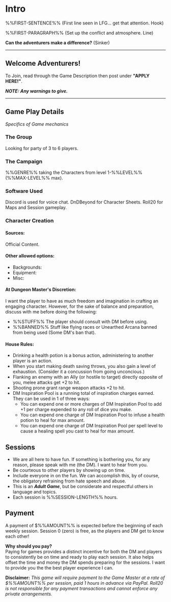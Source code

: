 # Intro
%%FIRST-SENTENCE%% (First line seen in LFG... get that attention. Hook)

%%FIRST-PARAGRAPH%% (Set up the conflict and atmosphere. Line)

**Can the adventurers make a difference?** (Sinker)


---
## Welcome Adventurers!
To Join, read through the Game Description then post under **"APPLY HERE!"**.

***NOTE: Any warnings to give.***

---

## Game Play Details
*Specifics of Game mechanics*

### The Group
Looking for party of 3 to 6 players.

### The Campaign
%%GENRE%% taking the Characters from level 1-%%LEVEL%% (%%MAX-LEVEL%% max).

### Software Used
Discord is used for voice chat.
DnDBeyond for Character Sheets.
Roll20 for Maps and Session gameplay.

### Character Creation

#### Sources:
Official Content.

#### Other allowed options:
* Backgrounds:
* Equipment:
* Misc:

#### At Dungeon Master's Discretion:
I want the player to have as much freedom and imagination in crafting an engaging character. However, for the sake of balance and preparation, discuss with me before doing the following:

* %%STUFF%% The player should consult with DM before using.
* %%BANNED%% Stuff like flying races or Unearthed Arcana banned from being used (Some DM's ban that).
  
#### House Rules:
* Drinking a health potion is a bonus action, administering to another player is an action.
* When you start making death saving throws, you also gain a level of exhaustion. (Consider it a concussion from going unconcious.)
* Flanking an enemy with an Ally (or hostile to target) directly opposite of you, melee attacks get +2 to hit.
* Shooting prone grant range weapon attacks +2 to hit.
* DM Inspiration Pool is a running total of inspiration charges earned. They can be used in 1 of three ways:
  * You can expend one or more charges of DM Inspiration Pool to add +1 per charge expended to any roll of dice you make.
  * You can expend one charge of DM Inspiration Pool to infuse a health potion to heal for max amount.
  * You can expend one charge of DM Inspiration Pool per spell level to cause a healing spell you cast to heal for max amount.

## Sessions
* We are all here to have fun. If something is bothering you, for any reason, please speak with me (the DM). I want to hear from you.
* Be courteous to other players by showing up on time.
* Include everyone in on the fun. We can accomplish this, by of course, the obligatory refraining from hate speech and abuse.
* This is an ***Adult Game***, but be considerate and respectful others in language and topics.
* Each session is %%SESSION-LENGTH%% hours.

## Payment
A payment of $%%AMOUNT%% is expected before the beginning of each weekly session.
Session 0 (zero) is free, as the players and DM get to know each other!

**Why should you pay?**  
Paying for games provides a distinct incentive for both the DM and players to consistently be on time and ready to play each session. It also helps offset the time and money the DM spends preparing for the sessions. I want to provide you the the best player experience I can.

**Disclaimer:**
*This game will require payment to the Game Master at a rate of $%%AMOUNT%% per session, paid 1 hours in advance via PayPal. Roll20 is not responsible for any payment transactions and cannot enforce any private arrangements.*
